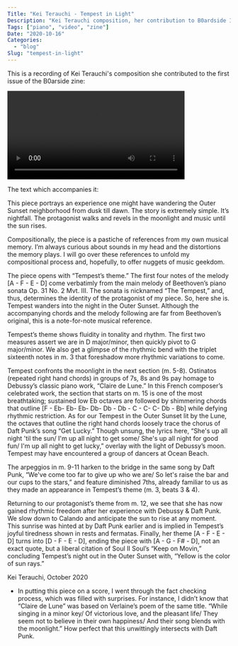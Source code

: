 ```yaml
---
Title: "Kei Terauchi - Tempest in Light"
Description: "Kei Terauchi composition, her contribution to B0ardside Issue #1"
Tags: ["piano", "video", "zine"]
Date: "2020-10-16"
Categories:
  - "blog"
Slug: "tempest-in-light"
---
```


This is a recording of Kei Terauchi's composition she contributed to the first issue of the B0arside zine:

<video width="400"  controls>
  <source src="kei-tempest-in-light.mp4" type="video/mp4">
Your browser does not support the video tag.
</video>

The text which accompanies it:

This piece portrays an experience one might have wandering the Outer Sunset neighborhood from dusk till dawn. The story is extremely simple. It’s nightfall. The protagonist walks and revels in the moonlight and music until the sun rises.

Compositionally, the piece is a pastiche of references from my own musical memory. I’m always curious about sounds in my head and the distortions the memory plays. I will go over these references to unfold my compositional process and, hopefully, to offer nuggets of music geekdom. 

The piece opens with “Tempest’s theme.” The first four notes of the melody [A - F - E - D] come verbatimly from the main melody of Beethoven’s piano sonata Op. 31 No. 2 Mvt. III. The sonata is nicknamed “The Tempest,” and, thus, determines the identity of the protagonist of my piece. So, here she is. Tempest wanders into the night in the Outer Sunset. Although the accompanying chords and the melody following are far from Beethoven’s original, this is a note-for-note musical reference. 

Tempest’s theme shows fluidity in tonality and rhythm. The first two measures assert we are in D major/minor, then quickly pivot to G major/minor. We also get a glimpse of the rhythmic bend with the triplet sixteenth notes in m. 3 that foreshadow more rhythmic variations to come. 

Tempest confronts the moonlight in the next section (m. 5-8). Ostinatos (repeated right hand chords) in groups of 7s, 8s and 9s pay homage to Debussy’s classic piano work, “Claire de Lune.” In this French composer’s celebrated work, the section that starts on m. 15 is one of the most breathtaking; sustained low Eb octaves are followed by shimmering chords that outline [F - Eb- Eb- Eb- Db- Db - Db - C - C- C- Db - Bb] while defying rhythmic restriction. As for our Tempest in the Outer Sunset lit by the Lune, the octaves that outline the right hand chords loosely trace the chorus of Daft Punk’s song “Get Lucky.” Though unsung, the lyrics here, “She's up all night 'til the sun/ I'm up all night to get some/ She's up all night for good fun/ I'm up all night to get lucky,” overlay with the light of Debussy’s moon. Tempest may have encountered a group of dancers at Ocean Beach. 

The arpeggios in m. 9-11 harken to the bridge in the same song by Daft Punk, “We've come too far to give up who we are/ So let's raise the bar and our cups to the stars,” and feature diminished 7ths, already familiar to us as they made an appearance in Tempest’s theme (m. 3, beats 3 & 4). 

Returning to our protagonist’s theme from m. 12, we see that she has now gained rhythmic freedom after her experience with Debussy & Daft Punk. We slow down to Calando and anticipate the sun to rise at any moment. This sunrise was hinted at by Daft Punk earlier and is implied in Tempest’s joyful tiredness shown in rests and fermatas. Finally, her theme [A - F - E - D] turns into [D - F - E - D], ending the piece with [A - G - F# - D], not an exact quote, but a liberal citation of Soul II Soul’s “Keep on Movin,” concluding Tempest’s night out in the Outer Sunset with, “Yellow is the color of sun rays.” 

Kei Terauchi, October 2020

* In putting this piece on a score, I went through the fact checking process, which was filled with surprises. For instance, I didn’t know that “Claire de Lune” was based on Verlaine’s poem of the same title. “While singing in a minor key/ Of victorious love, and the pleasant life/ They seem not to believe in their own happiness/ And their song blends with the moonlight.” How perfect that this unwittingly intersects with Daft Punk.
